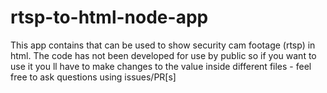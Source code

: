 # rtsp-to-html-node-app
This app contains that can be used to show security cam footage (rtsp) in html. The code has not been developed for use by public so if you want to use it you ll have to make changes to the value inside different files - feel free to ask questions using issues/PR[s]
